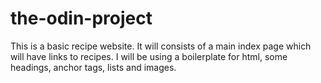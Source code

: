 # the-odin-project
This is a basic recipe website.
It will consists of a main index page which will have links to recipes.
I will be using a boilerplate for html, some headings, anchor tags, lists and images.
